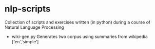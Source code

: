 # nlp-scripts
Collection of scripts and exercises written (in python) during a course of Natural Language Processing
- wiki-gen.py Generates two corpus using summaries from wikipedia ['en','simple']
